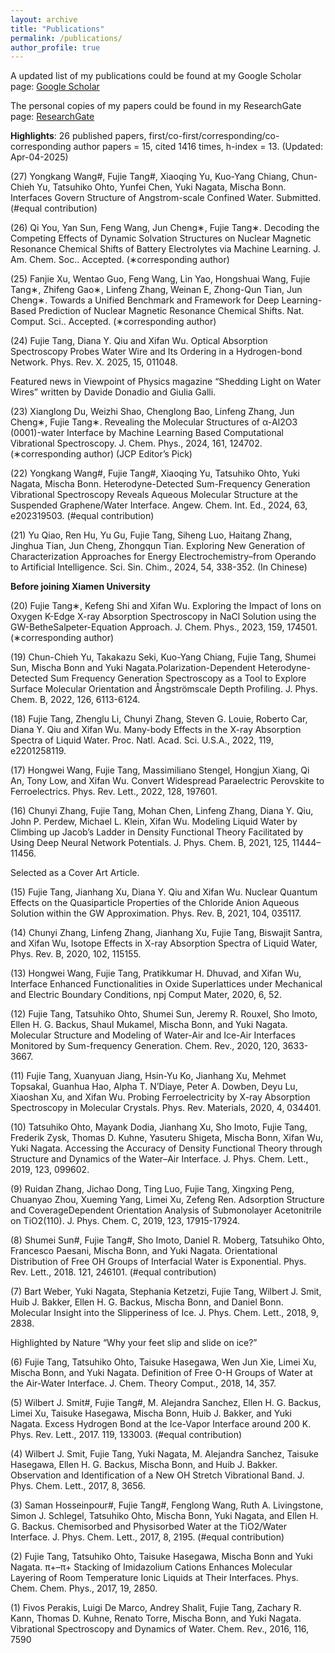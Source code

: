 ```yaml
---
layout: archive
title: "Publications"
permalink: /publications/
author_profile: true
---
```

 A updated list of my publications could be found at my Google Scholar page: 
 [Google Scholar](https://scholar.google.com/citations?user=-Rx1hiIAAAAJ&hl=en) 

The personal copies of my papers could be found in my ResearchGate page: [ResearchGate](https://www.researchgate.net/profile/Fujie_Tang/)



**Highlights**: 26 published papers, first/co-first/corresponding/co-corresponding author papers = 15, cited 1416 times, h-index = 13. (Updated: Apr-04-2025)

(27) Yongkang Wang#, Fujie Tang#, Xiaoqing Yu, Kuo-Yang Chiang, Chun-Chieh Yu, Tatsuhiko Ohto, Yunfei Chen, Yuki Nagata, Mischa Bonn. Interfaces Govern Structure of Angstrom-scale Confined Water. Submitted. (#equal contribution)

(26) Qi You, Yan Sun, Feng Wang, Jun Cheng∗, Fujie Tang∗. Decoding the Competing Effects of Dynamic Solvation Structures on Nuclear Magnetic Resonance Chemical Shifts of Battery Electrolytes via Machine Learning. J. Am. Chem. Soc.. Accepted. (∗corresponding author)

(25) Fanjie Xu, Wentao Guo, Feng Wang, Lin Yao, Hongshuai Wang, Fujie Tang∗, Zhifeng Gao∗, Linfeng Zhang, Weinan E, Zhong-Qun Tian, Jun Cheng∗. Towards a Unified Benchmark and Framework for Deep Learning-Based Prediction of Nuclear Magnetic Resonance Chemical Shifts. Nat. Comput. Sci.. Accepted. (∗corresponding author)

(24) Fujie Tang, Diana Y. Qiu and Xifan Wu. Optical Absorption Spectroscopy Probes Water Wire and Its Ordering in a Hydrogen-bond Network. Phys. Rev. X. 2025, 15, 011048.

 Featured news in Viewpoint of Physics magazine “Shedding Light on Water Wires” written by Davide Donadio and Giulia Galli.

(23) Xianglong Du, Weizhi Shao, Chenglong Bao, Linfeng Zhang, Jun Cheng∗, Fujie Tang∗. Revealing the Molecular Structures of α-Al2O3 (0001)-water Interface by Machine Learning Based Computational Vibrational Spectroscopy. J. Chem. Phys., 2024, 161, 124702. (∗corresponding author) (JCP Editor’s Pick)

(22) Yongkang Wang#, Fujie Tang#, Xiaoqing Yu, Tatsuhiko Ohto, Yuki Nagata, Mischa Bonn. Heterodyne-Detected Sum-Frequency Generation Vibrational Spectroscopy Reveals Aqueous Molecular Structure at the Suspended Graphene/Water Interface. Angew. Chem. Int. Ed., 2024, 63, e202319503. (#equal contribution)

(21) Yu Qiao, Ren Hu, Yu Gu, Fujie Tang, Siheng Luo, Haitang Zhang, Jinghua Tian, Jun Cheng, Zhongqun Tian. Exploring New Generation of Characterization Approaches for Energy Electrochemistry–from Operando to Artificial Intelligence. Sci. Sin. Chim., 2024, 54, 338-352. (In Chinese)

**Before joining Xiamen University**

(20) Fujie Tang∗, Kefeng Shi and Xifan Wu. Exploring the Impact of Ions on Oxygen K-Edge X-ray Absorption Spectroscopy in NaCl Solution using the GW-BetheSalpeter-Equation Approach. J. Chem. Phys., 2023, 159, 174501. (∗corresponding author)

(19) Chun-Chieh Yu, Takakazu Seki, Kuo-Yang Chiang, Fujie Tang, Shumei Sun, Mischa Bonn and Yuki Nagata.Polarization-Dependent Heterodyne-Detected Sum Frequency Generation Spectroscopy as a Tool to Explore Surface Molecular Orientation and Ångströmscale Depth Profiling. J. Phys. Chem. B, 2022, 126, 6113-6124.

(18) Fujie Tang, Zhenglu Li, Chunyi Zhang, Steven G. Louie, Roberto Car, Diana Y. Qiu and Xifan Wu. Many-body Effects in the X-ray Absorption Spectra of Liquid Water. Proc. Natl. Acad. Sci. U.S.A., 2022, 119, e2201258119.

(17) Hongwei Wang, Fujie Tang, Massimiliano Stengel, Hongjun Xiang, Qi An, Tony Low, and Xifan Wu. Convert Widespread Paraelectric Perovskite to Ferroelectrics. Phys. Rev. Lett., 2022, 128, 197601.

(16) Chunyi Zhang, Fujie Tang, Mohan Chen, Linfeng Zhang, Diana Y. Qiu, John P. Perdew, Michael L. Klein, Xifan Wu. Modeling Liquid Water by Climbing up Jacob’s Ladder in Density Functional Theory Facilitated by Using Deep Neural Network Potentials. J. Phys. Chem. B, 2021, 125, 11444–11456.

Selected as a Cover Art Article.

(15) Fujie Tang, Jianhang Xu, Diana Y. Qiu and Xifan Wu. Nuclear Quantum Effects on the Quasiparticle Properties of the Chloride Anion Aqueous Solution within the GW Approximation. Phys. Rev. B, 2021, 104, 035117.

(14) Chunyi Zhang, Linfeng Zhang, Jianhang Xu, Fujie Tang, Biswajit Santra, and Xifan Wu, Isotope Effects in X-ray Absorption Spectra of Liquid Water, Phys. Rev. B, 2020, 102, 115155.

(13) Hongwei Wang, Fujie Tang, Pratikkumar H. Dhuvad, and Xifan Wu, Interface Enhanced Functionalities in Oxide Superlattices under Mechanical and Electric Boundary Conditions, npj Comput Mater, 2020, 6, 52.

(12) Fujie Tang, Tatsuhiko Ohto, Shumei Sun, Jeremy R. Rouxel, Sho Imoto, Ellen H. G. Backus, Shaul Mukamel, Mischa Bonn, and Yuki Nagata. Molecular Structure and Modeling of Water-Air and Ice-Air Interfaces Monitored by Sum-frequency Generation. Chem. Rev., 2020, 120, 3633-3667.

(11) Fujie Tang, Xuanyuan Jiang, Hsin-Yu Ko, Jianhang Xu, Mehmet Topsakal, Guanhua Hao, Alpha T. N’Diaye, Peter A. Dowben, Deyu Lu, Xiaoshan Xu, and Xifan Wu. Probing Ferroelectricity by X-ray Absorption Spectroscopy in Molecular Crystals. Phys. Rev. Materials, 2020, 4, 034401.

(10) Tatsuhiko Ohto, Mayank Dodia, Jianhang Xu, Sho Imoto, Fujie Tang, Frederik Zysk, Thomas D. Kuhne, Yasuteru Shigeta, Mischa Bonn, Xifan Wu, Yuki Nagata. Accessing the Accuracy of Density Functional Theory through Structure and Dynamics of the Water–Air Interface. J. Phys. Chem. Lett., 2019, 123, 099602.

(9) Ruidan Zhang, Jichao Dong, Ting Luo, Fujie Tang, Xingxing Peng, Chuanyao Zhou, Xueming Yang, Limei Xu, Zefeng Ren. Adsorption Structure and CoverageDependent Orientation Analysis of Submonolayer Acetonitrile on TiO2(110). J. Phys. Chem. C, 2019, 123, 17915-17924.

(8) Shumei Sun#, Fujie Tang#, Sho Imoto, Daniel R. Moberg, Tatsuhiko Ohto, Francesco Paesani, Mischa Bonn, and Yuki Nagata. Orientational Distribution of Free OH Groups of Interfacial Water is Exponential. Phys. Rev. Lett., 2018. 121, 246101. (#equal contribution)

(7) Bart Weber, Yuki Nagata, Stephania Ketzetzi, Fujie Tang, Wilbert J. Smit, Huib J. Bakker, Ellen H. G. Backus, Mischa Bonn, and Daniel Bonn. Molecular Insight into the Slipperiness of Ice. J. Phys. Chem. Lett., 2018, 9, 2838.

Highlighted by Nature “Why your feet slip and slide on ice?”
    
(6) Fujie Tang, Tatsuhiko Ohto, Taisuke Hasegawa, Wen Jun Xie, Limei Xu, Mischa Bonn, and Yuki Nagata. Definition of Free O-H Groups of Water at the Air-Water Interface. J. Chem. Theory Comput., 2018, 14, 357.

(5) Wilbert J. Smit#, Fujie Tang#, M. Alejandra Sanchez, Ellen H. G. Backus, Limei Xu, Taisuke Hasegawa, Mischa Bonn, Huib J. Bakker, and Yuki Nagata. Excess Hydrogen Bond at the Ice-Vapor Interface around 200 K. Phys. Rev. Lett., 2017. 119, 133003. (#equal contribution)

(4) Wilbert J. Smit, Fujie Tang, Yuki Nagata, M. Alejandra Sanchez, Taisuke Hasegawa, Ellen H. G. Backus, Mischa Bonn, and Huib J. Bakker. Observation and Identification of a New OH Stretch Vibrational Band. J. Phys. Chem. Lett., 2017, 8, 3656.

(3) Saman Hosseinpour#, Fujie Tang#, Fenglong Wang, Ruth A. Livingstone, Simon J. Schlegel, Tatsuhiko Ohto, Mischa Bonn, Yuki Nagata, and Ellen H. G. Backus. Chemisorbed and Physisorbed Water at the TiO2/Water Interface. J. Phys. Chem. Lett., 2017, 8, 2195. (#equal contribution)

(2) Fujie Tang, Tatsuhiko Ohto, Taisuke Hasegawa, Mischa Bonn and Yuki Nagata. π+–π+ Stacking of Imidazolium Cations Enhances Molecular Layering of Room Temperature Ionic Liquids at Their Interfaces. Phys. Chem. Chem. Phys., 2017, 19, 2850.

(1) Fivos Perakis, Luigi De Marco, Andrey Shalit, Fujie Tang, Zachary R. Kann, Thomas D. Kuhne, Renato Torre, Mischa Bonn, and Yuki Nagata. Vibrational Spectroscopy and Dynamics of Water. Chem. Rev., 2016, 116, 7590